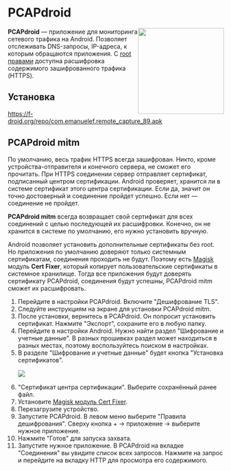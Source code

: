 # PCAPdroid

<img src="/img/logo/pcapdroid.png" style="float: right" width="200px">

**PCAPdroid** — приложение для мониторинга сетевого трафика на Android. Позволяет отслеживать DNS-запросы, IP-адреса, к которым обращаются приложения. С [root правами](/android/root) доступна расшифровка содержимого зашифрованного трафика (HTTPS).

## Установка
https://f-droid.org/repo/com.emanuelef.remote_capture_89.apk

## PCAPdroid mitm
По умолчанию, весь трафик HTTPS всегда зашифрован. Никто, кроме устройства-отправителя и конечного сервера, не сможет его прочитать. При HTTPS соединении сервер отправляет сертификат, подписанный центром сертификации. Android проверяет, хранится ли в системе сертификат этого центра сертификации. Если да, значит он точно достоверный и соединение пройдет успешно. Если нет — соединение не пройдет.

**PCAPdroid mitm** всегда возвращает свой сертификат для всех соединений с целью последующей их расшифровки. Конечно, он не хранится в системе по умолчанию, его нужно установить вручную.

Android позволяет установить дополнительные сертификаты без root. Но приложения по умолчанию доверяют только системным сертификатам, соединения проходить не будут. Поэтому есть [Magisk](/android/magisk) модуль **Cert Fixer**, который копирует пользовательские сертификаты в системное хранилище. Тогда все приложения будут доверять сертификату PCAPdroid, соединения будут успешны, PCAPdroid mitm сможет их расшифровать.

1. Перейдите в настройки PCAPdroid. Включите "Дешифрование TLS".
2. Следуйте инструкциям на экране для установки PCAPdroid mitm.
3. После установки, вернитесь в PCAPdroid. Он попросит установить сертификат. Нажмите "Экспорт", сохраните его в любую папку.
4. Перейдите в настройки Android. Нужно найти раздел "Шифрование и учетные данные". В разных прошивках раздел может находиться в разных местах, поэтому воспользуйтесь поиском в настройках.
5. В разделе "Шифрование и учетные данные" будет кнопка "Установка сертификатов".
    <img src="/img/apps/pcapdroid/1.png" style="display: block; margin: 15px auto;">
6. "Сертификат центра сертификации". Выберите сохранённый ранее файл.
7. Установите [Magisk модуль Cert Fixer](https://github.com/pwnlogs/cert-fixer/releases/download/v1.1/Cert-Fixer.zip).
8. Перезагрузите устройство.
9. Запустите PCAPdroid. В левом меню выберите "Правила дешифрования". Сверху кнопка + -> приложение -> выберите нужное приложение.
10. Нажмите "Готов" для запуска захвата.
11. Запустите нужное приложение. В PCAPdroid на вкладке "Соединения" вы увидите список всех запросов. Нажмите на запрос и перейдите на вкладку HTTP для просмотра его содержимого.